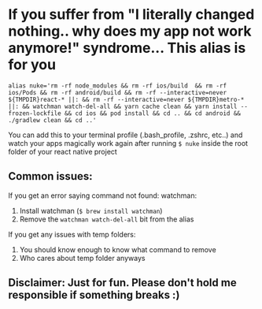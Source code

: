 # If you suffer from "I literally changed nothing.. why does my app not work anymore!" syndrome... This alias is for you

```
alias nuke='rm -rf node_modules && rm -rf ios/build  && rm -rf ios/Pods && rm -rf android/build && rm -rf --interactive=never ${TMPDIR}react-* ||: && rm -rf --interactive=never ${TMPDIR}metro-* ||: && watchman watch-del-all && yarn cache clean && yarn install --frozen-lockfile && cd ios && pod install && cd .. && cd android && ./gradlew clean && cd ..'
```
You can add this to your terminal profile (.bash_profile, .zshrc, etc..) and watch your apps magically work again after running ```$ nuke``` inside the root folder of your react native project

## Common issues:
If you get an error saying command not found: watchman:
  1. Install watchman (```$ brew install watchman```)
  2. Remove the ```watchman watch-del-all``` bit from the alias
  
If you get any issues with temp folders:
  1. You should know enough to know what command to remove
  2. Who cares about temp folder anyways
  

## Disclaimer: Just for fun. Please don't hold me responsible if something breaks :)
